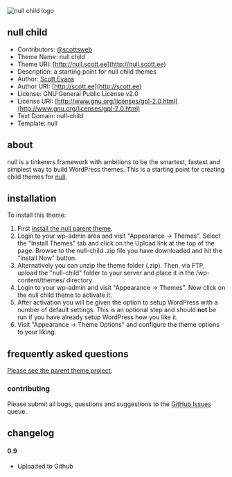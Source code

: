 ![null child logo](https://dl.dropbox.com/u/3019972/null-child.png)

## null child

* Contributors: [@scottsweb](http://twitter.com/scottsweb)
* Theme Name: null child
* Theme URI: [http://null.scott.ee](http://null.scott.ee)
* Description: a starting point for null child themes
* Author: [Scott Evans](http://scott.ee)
* Author URI: [http://scott.ee](http://scott.ee)
* License: GNU General Public License v2.0
* License URI: [http://www.gnu.org/licenses/gpl-2.0.html](http://www.gnu.org/licenses/gpl-2.0.html)
* Text Domain: null-child
* Template: null

## about

null is a tinkerers framework with ambitions to be the smartest, fastest and simplest way to build WordPress themes. This is a starting point for creating child themes for [null](https://github.com/scottsweb/null).

## installation

To install this theme:

1. First [install the null parent theme](https://github.com/scottsweb/null#installation).
1. Login to your wp-admin area and visit "Appearance -> Themes". Select the "Install Themes" tab and click on the Upload link at the top of the page. Browse to the null-child .zip file you have downloaded and hit the "Install Now" button.
1. Alternatively you can unzip the theme folder (.zip). Then, via FTP, upload the "null-child" folder to your server and place it in the /wp-content/themes/ directory.
1. Login to your wp-admin and visit "Appearance -> Themes". Now click on the null child theme to activate it.
1. After activation you will be given the option to setup WordPress with a number of default settings. This is an optional step and should **not** be run if you have already setup WordPress how you like it.
1. Visit "Appearance -> Theme Options" and configure the theme options to your liking. 

## frequently asked questions

[Please see the parent theme project](https://github.com/scottsweb/null).

### contributing 

Please submit all bugs, questions and suggestions to the [GitHub Issues](https://github.com/scottsweb/null/issues) queue.

## changelog

#### 0.9
* Uploaded to Github

